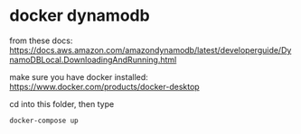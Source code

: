 # docker dynamodb

from these docs:
https://docs.aws.amazon.com/amazondynamodb/latest/developerguide/DynamoDBLocal.DownloadingAndRunning.html

make sure you have docker installed:
https://www.docker.com/products/docker-desktop

cd into this folder, then type

```
docker-compose up
```
